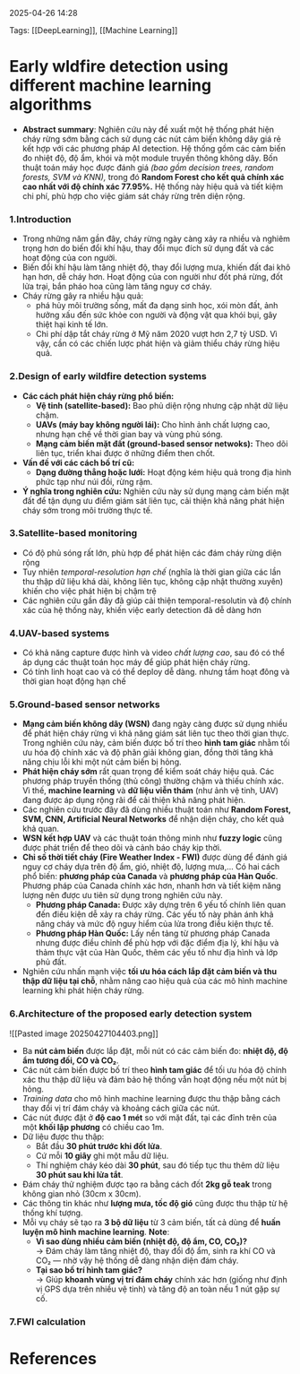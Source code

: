 2025-04-26 14:28


Tags: [[DeepLearning]], [[Machine Learning]]

# Early wldfire detection using different machine learning algorithms

- **Abstract summary**: Nghiên cứu này đề xuất một hệ thống phát hiện cháy rừng sớm bằng cách sử dụng các nút cảm biến không dây giá rẻ kết hợp với các phương pháp AI detection. Hệ thống gồm các cảm biến đo nhiệt độ, độ ẩm, khói và một module truyền thông không dây. Bốn thuật toán máy học được đánh giá *(bao gồm decision trees, random forests, SVM và KNN),* trong đó **Random Forest cho kết quả chính xác cao nhất với độ chính xác 77.95%.** Hệ thống này hiệu quả và tiết kiệm chi phí, phù hợp cho việc giám sát cháy rừng trên diện rộng.
### 1.Introduction 
- Trong những năm gần đây, cháy rừng ngày càng xảy ra nhiều và nghiêm trọng hơn do biến đổi khí hậu, thay đổi mục đích sử dụng đất và các hoạt động của con người. 
- Biến đổi khí hậu làm tăng nhiệt độ, thay đổi lượng mưa, khiến đất đai khô hạn hơn, dễ cháy hơn. Hoạt động của con người như đốt phá rừng, đốt lửa trại, bắn pháo hoa cũng làm tăng nguy cơ cháy. 
- Cháy rừng gây ra nhiều hậu quả: 
	- phá hủy môi trường sống, mất đa dạng sinh học, xói mòn đất, ảnh hưởng xấu đến sức khỏe con người và động vật qua khói bụi, gây thiệt hại kinh tế lớn. 
	- Chi phí dập tắt cháy rừng ở Mỹ năm 2020 vượt hơn 2,7 tỷ USD. Vì vậy, cần có các chiến lược phát hiện và giảm thiểu cháy rừng hiệu quả.
### 2.Design of early wildfire detection systems
- **Các cách phát hiện cháy rừng phổ biến:**    
    - **Vệ tinh (satellite-based):** Bao phủ diện rộng nhưng cập nhật dữ liệu chậm.  
    - **UAVs (máy bay không người lái):** Cho hình ảnh chất lượng cao, nhưng hạn chế về thời gian bay và vùng phủ sóng.        
    - **Mạng cảm biến mặt đất (ground-based sensor netwoks):** Theo dõi liên tục, triển khai được ở những điểm then chốt.        
- **Vấn đề với các cách bố trí cũ:**
    - **Dạng đường thẳng hoặc lưới:** Hoạt động kém hiệu quả trong địa hình phức tạp như núi đồi, rừng rậm.
- **Ý nghĩa trong nghiên cứu:** Nghiên cứu này sử dụng mạng cảm biến mặt đất để tận dụng ưu điểm giám sát liên tục, cải thiện khả năng phát hiện cháy sớm trong môi trường thực tế.
### 3.Satellite-based monitoring
- Có độ phủ sóng rất lớn, phù hợp để phát hiện các đám cháy rừng diện rộng
- Tuy nhiên *temporal-resolution hạn chế* (nghĩa là thời gian giữa các lần thu thập dữ liệu khá dài, không liên tục, không cập nhật thường xuyên) khiến cho việc phát hiện bị chậm trệ
- Các nghiên cứu gần đây đã giúp cải thiện temporal-resolutin và độ chính xác của hệ thống này, khiến việc early detection đã dễ dàng hơn
### 4.UAV-based systems
- Có khả năng capture được hình và video *chất lượng cao*, sau đó có thể áp dụng các thuật toán học máy để giúp phát hiện cháy rừng. 
- Có tính linh hoạt cao và có thể deploy dễ dàng. nhưng tầm hoạt đông và thời gian hoạt động hạn chế
### 5.Ground-based sensor networks
- **Mạng cảm biến không dây (WSN)** đang ngày càng được sử dụng nhiều để phát hiện cháy rừng vì khả năng giám sát liên tục theo thời gian thực. Trong nghiên cứu này, cảm biến được bố trí theo **hình tam giác** nhằm tối ưu hóa độ chính xác và độ phân giải không gian, đồng thời tăng khả năng chịu lỗi khi một nút cảm biến bị hỏng.    
- **Phát hiện cháy sớm** rất quan trọng để kiểm soát cháy hiệu quả. Các phương pháp truyền thống (thủ công) thường chậm và thiếu chính xác. Vì thế, **machine learning** và **dữ liệu viễn thám** (như ảnh vệ tinh, UAV) đang được áp dụng rộng rãi để cải thiện khả năng phát hiện.
- Các nghiên cứu trước đây đã dùng nhiều thuật toán như **Random Forest, SVM, CNN, Artificial Neural Networks** để nhận diện cháy, cho kết quả khả quan.
- **WSN kết hợp UAV** và các thuật toán thông minh như **fuzzy logic** cũng được phát triển để theo dõi và cảnh báo cháy kịp thời.    
- **Chỉ số thời tiết cháy (Fire Weather Index - FWI)** được dùng để đánh giá nguy cơ cháy dựa trên độ ẩm, gió, nhiệt độ, lượng mưa,… Có hai cách phổ biến: **phương pháp của Canada** và **phương pháp của Hàn Quốc**. Phương pháp của Canada chính xác hơn, nhanh hơn và tiết kiệm năng lượng nên được ưu tiên sử dụng trong nghiên cứu này.    
	- **Phương pháp Canada:** Được xây dựng trên 6 yếu tố chính liên quan đến điều kiện dễ xảy ra cháy rừng. Các yếu tố này phản ánh khả năng cháy và mức độ nguy hiểm của lửa trong điều kiện thực tế.
	- **Phương pháp Hàn Quốc:** Lấy nền tảng từ phương pháp Canada nhưng được điều chỉnh để phù hợp với đặc điểm địa lý, khí hậu và thảm thực vật của Hàn Quốc, thêm các yếu tố như địa hình và lớp phủ đất.
- Nghiên cứu nhấn mạnh việc **tối ưu hóa cách lắp đặt cảm biến và thu thập dữ liệu tại chỗ**, nhằm nâng cao hiệu quả của các mô hình machine learning khi phát hiện cháy rừng.
### 6.Architecture of the proposed early detection system

![[Pasted image 20250427104403.png]]

- Ba **nút cảm biến** được lắp đặt, mỗi nút có các cảm biến đo: **nhiệt độ, độ ẩm tương đối, CO và CO₂**.
- Các nút cảm biến được bố trí theo **hình tam giác** để tối ưu hóa độ chính xác thu thập dữ liệu và đảm bảo hệ thống vẫn hoạt động nếu một nút bị hỏng.
- *Training data* cho mô hình machine learning được thu thập bằng cách thay đổi vị trí đám cháy và khoảng cách giữa các nút.
- Các nút được đặt ở **độ cao 1 mét** so với mặt đất, tại các đỉnh trên của một **khối lập phương** có chiều cao 1m.    
- Dữ liệu được thu thập:
    - Bắt đầu **30 phút trước khi đốt lửa**.
    - Cứ mỗi **10 giây** ghi một mẫu dữ liệu.
    - Thí nghiệm cháy kéo dài **30 phút**, sau đó tiếp tục thu thêm dữ liệu **30 phút sau khi lửa tắt**.
- Đám cháy thử nghiệm được tạo ra bằng cách đốt **2kg gỗ teak** trong không gian nhỏ (30cm x 30cm).
- Các thông tin khác như **lượng mưa, tốc độ gió** cũng được thu thập từ hệ thống khí tượng.
- Mỗi vụ cháy sẽ tạo ra **3 bộ dữ liệu** từ 3 cảm biến, tất cả dùng để **huấn luyện mô hình machine learning**.
**Note**:
	- **Vì sao dùng nhiều cảm biến (nhiệt độ, độ ẩm, CO, CO₂)?**  
	    → Đám cháy làm tăng nhiệt độ, thay đổi độ ẩm, sinh ra khí CO và CO₂ — nhờ vậy hệ thống dễ dàng nhận diện đám cháy.
	- **Tại sao bố trí hình tam giác?**  
	    → Giúp **khoanh vùng vị trí đám cháy** chính xác hơn (giống như định vị GPS dựa trên nhiều vệ tinh) và tăng độ an toàn nếu 1 nút gặp sự cố.

### 7.FWI calculation

# References
